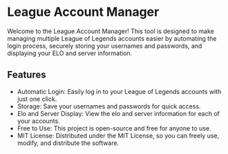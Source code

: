 # League Account Manager

Welcome to the League Account Manager! This tool is designed to make managing multiple League of Legends accounts easier by automating the login process, securely storing your usernames and passwords, and displaying your ELO and server information.

## Features

- Automatic Login: Easily log in to your League of Legends accounts with just one click.
- Storage: Save your usernames and passwords for quick access.
- Elo and Server Display: View the elo and server information for each of your accounts.
- Free to Use: This project is open-source and free for anyone to use.
- MIT License: Distributed under the MIT License, so you can freely use, modify, and distribute the software.
